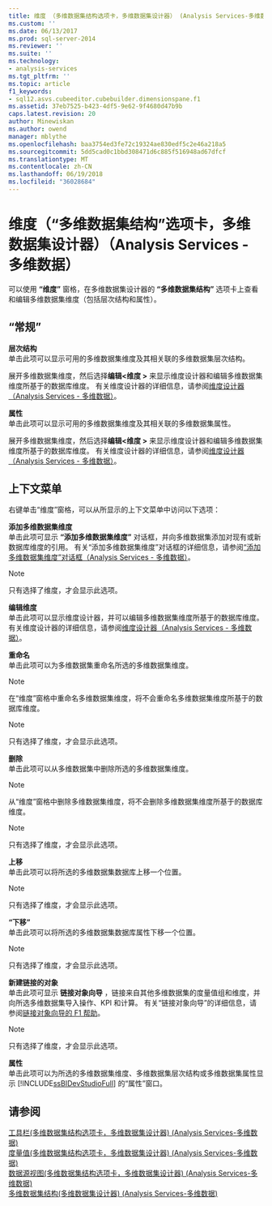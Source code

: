 ```yaml
---
title: 维度 （多维数据集结构选项卡，多维数据集设计器） (Analysis Services-多维数据) |Microsoft 文档
ms.custom: ''
ms.date: 06/13/2017
ms.prod: sql-server-2014
ms.reviewer: ''
ms.suite: ''
ms.technology:
- analysis-services
ms.tgt_pltfrm: ''
ms.topic: article
f1_keywords:
- sql12.asvs.cubeeditor.cubebuilder.dimensionspane.f1
ms.assetid: 37eb7525-b423-4df5-9e62-9f4680d47b9b
caps.latest.revision: 20
author: Minewiskan
ms.author: owend
manager: mblythe
ms.openlocfilehash: baa3754ed3fe72c19324ae830edf5c2e46a218a5
ms.sourcegitcommit: 5dd5cad0c1bbd308471d6c885f516948ad67dfcf
ms.translationtype: MT
ms.contentlocale: zh-CN
ms.lasthandoff: 06/19/2018
ms.locfileid: "36028684"
---
```

# <a name="dimensions-cube-structure-tab-cube-designer-analysis-services---multidimensional-data"></a>维度（“多维数据集结构”选项卡，多维数据集设计器）（Analysis Services - 多维数据）
  可以使用 **“维度”** 窗格，在多维数据集设计器的 **“多维数据集结构”** 选项卡上查看和编辑多维数据集维度（包括层次结构和属性）。  
  
## <a name="options"></a>“常规”  
 **层次结构**  
 单击此项可以显示可用的多维数据集维度及其相关联的多维数据集层次结构。  
  
 展开多维数据集维度，然后选择**编辑\<维度 >** 来显示维度设计器和编辑多维数据集维度所基于的数据库维度。 有关维度设计器的详细信息，请参阅[维度设计器（Analysis Services - 多维数据）](dimension-designer-analysis-services-multidimensional-data.md)。  
  
 **属性**  
 单击此项可以显示可用的多维数据集维度及其相关联的多维数据集属性。  
  
 展开多维数据集维度，然后选择**编辑\<维度 >** 来显示维度设计器和编辑多维数据集维度所基于的数据库维度。 有关维度设计器的详细信息，请参阅[维度设计器（Analysis Services - 多维数据）](dimension-designer-analysis-services-multidimensional-data.md)。  
  
## <a name="context-menu"></a>上下文菜单  
 右键单击“维度”窗格，可以从所显示的上下文菜单中访问以下选项：  
  
 **添加多维数据集维度**  
 单击此项可显示 **“添加多维数据集维度”** 对话框，并向多维数据集添加对现有或新数据库维度的引用。 有关“添加多维数据集维度”对话框的详细信息，请参阅[“添加多维数据集维度”对话框（Analysis Services - 多维数据）](add-cube-dimension-dialog-box-analysis-services-multidimensional-data.md)。  
  
> [!NOTE]  
>  只有选择了维度，才会显示此选项。  
  
 **编辑维度**  
 单击此项可以显示维度设计器，并可以编辑多维数据集维度所基于的数据库维度。 有关维度设计器的详细信息，请参阅[维度设计器（Analysis Services - 多维数据）](dimension-designer-analysis-services-multidimensional-data.md)。  
  
 **重命名**  
 单击此项可以为多维数据集重命名所选的多维数据集维度。  
  
> [!NOTE]  
>  在“维度”窗格中重命名多维数据集维度，将不会重命名多维数据集维度所基于的数据库维度。  
  
> [!NOTE]  
>  只有选择了维度，才会显示此选项。  
  
 **删除**  
 单击此项可以从多维数据集中删除所选的多维数据集维度。  
  
> [!NOTE]  
>  从“维度”窗格中删除多维数据集维度，将不会删除多维数据集维度所基于的数据库维度。  
  
> [!NOTE]  
>  只有选择了维度，才会显示此选项。  
  
 **上移**  
 单击此项可以将所选的多维数据集数据库上移一个位置。  
  
> [!NOTE]  
>  只有选择了维度，才会显示此选项。  
  
 **“下移”**  
 单击此项可以将所选的多维数据集数据库属性下移一个位置。  
  
> [!NOTE]  
>  只有选择了维度，才会显示此选项。  
  
 **新建链接的对象**  
 单击此项可显示 **链接对象向导** ，链接来自其他多维数据集的度量值组和维度，并向所选多维数据集导入操作、KPI 和计算。 有关“链接对象向导”的详细信息，请参阅[链接对象向导的 F1 帮助](linked-object-wizard-f1-help.md)。  
  
> [!NOTE]  
>  只有选择了维度，才会显示此选项。  
  
 **属性**  
 单击此项可以为所选的多维数据集维度、多维数据集层次结构或多维数据集属性显示 [!INCLUDE[ssBIDevStudioFull](../includes/ssbidevstudiofull-md.md)] 的“属性”窗口。  
  
## <a name="see-also"></a>请参阅  
 [工具栏&#40;多维数据集结构选项卡，多维数据集设计器&#41; &#40;Analysis Services-多维数据&#41;](toolbar-cube-structure-cube-designer-analysis-services-multidimensional-data.md)   
 [度量值&#40;多维数据集结构选项卡，多维数据集设计器&#41; &#40;Analysis Services-多维数据&#41;](measures-cube-structure-cube-designer-analysis-services-multidimensional-data.md)   
 [数据源视图&#40;多维数据集结构选项卡，多维数据集设计器&#41; &#40;Analysis Services-多维数据&#41;](data-source-view-cube-designer-analysis-services-multidimensional-data.md)   
 [多维数据集结构&#40;多维数据集设计器&#41; &#40;Analysis Services-多维数据&#41;](cube-structure-cube-designer-analysis-services-multidimensional-data.md)  
  
  